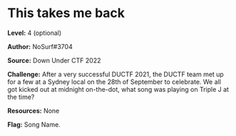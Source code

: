 # This takes me back

**Level:** 4 (optional)

**Author:** NoSurf#3704

**Source:** Down Under CTF 2022

**Challenge:**
After a very successful DUCTF 2021, the DUCTF team met up for a few at a Sydney local on the 28th of September to celebrate. We all got kicked out at midnight on-the-dot, what song was playing on Triple J at the time?

**Resources:**
None

**Flag:** 
Song Name.
